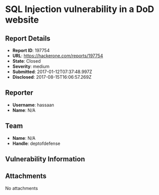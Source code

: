 # SQL Injection vulnerability in a DoD website

## Report Details
- **Report ID**: 197754
- **URL**: https://hackerone.com/reports/197754
- **State**: Closed
- **Severity**: medium
- **Submitted**: 2017-01-12T07:37:48.997Z
- **Disclosed**: 2017-08-15T16:06:57.269Z

## Reporter
- **Username**: hassaan
- **Name**: N/A

## Team
- **Name**: N/A
- **Handle**: deptofdefense

## Vulnerability Information


## Attachments
No attachments
